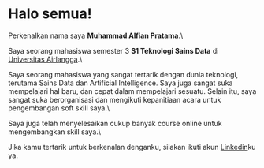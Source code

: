 # Halo semua! 

Perkenalkan nama saya **Muhammad Alfian Pratama**.\

Saya seorang mahasiswa semester 3 **S1 Teknologi Sains Data** di [Universitas Airlangga](https://www.unair.ac.id/).\

Saya seorang mahasiswa yang sangat tertarik dengan dunia teknologi, terutama Sains Data dan Artificial Intelligence. Saya juga
sangat suka mempelajari hal baru, dan cepat dalam mempelajari sesuatu. Selain itu, saya sangat suka berorganisasi dan mengikuti
kepanitiaan acara untuk pengembangan soft skill saya.\

Saya juga telah menyelesaikan cukup banyak course online untuk mengembangkan skill saya.\

Jika kamu tertarik untuk berkenalan denganku, silakan ikuti akun [Linkedin](https://www.linkedin.com/in/muhammadalfianpratama/)ku ya.
